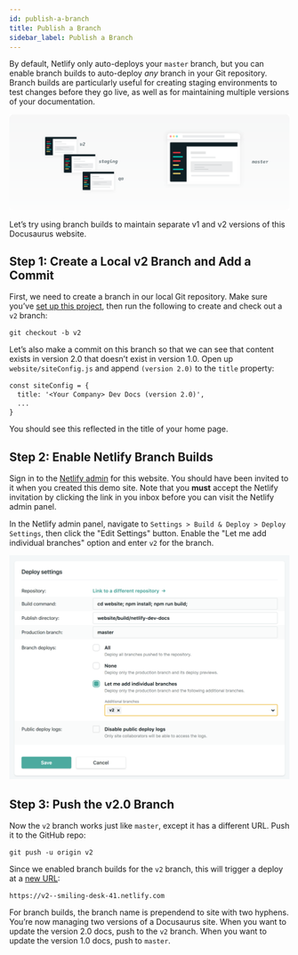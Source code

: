 ```yaml
---
id: publish-a-branch
title: Publish a Branch
sidebar_label: Publish a Branch
---
```


By default, Netlify only auto-deploys your `master` branch, but you can enable
branch builds to auto-deploy *any* branch in your Git repository. Branch builds
are particularly useful for creating staging environments to test changes
before they go live, as well as for maintaining multiple versions of your
documentation.

![](/docs/assets/publish-a-branch.svg)

Let’s try using branch builds to maintain separate v1 and v2 versions of this
Docusaurus website.


## Step 1: Create a Local v2 Branch and Add a Commit

First, we need to create a branch in our local Git repository. Make sure you’ve
[set up this project](/docs/getting-started), then run the following to
create and check out a `v2` branch:

    git checkout -b v2

Let’s also make a commit on this branch so that we can see that content exists
in version 2.0 that doesn’t exist in version 1.0. Open up
`website/siteConfig.js` and append `(version 2.0)` to the `title` property:

    const siteConfig = {
      title: '<Your Company> Dev Docs (version 2.0)',
      ...
    }

You should see this reflected in the title of your home page.


## Step 2: Enable Netlify Branch Builds

Sign in to the [Netlify
admin](https://app.netlify.com/sites/smiling-desk-41/overview) for this
website. You should have been invited to it when you created this demo site.
Note that you **must** accept the Netlify invitation by clicking the link in
you inbox before you can visit the Netlify admin panel.

In the Netlify admin panel, navigate to `Settings > Build & Deploy > Deploy
Settings`, then click the "Edit Settings" button. Enable the "Let me add
individual branches" option and enter `v2` for the branch.

![](/docs/assets/enable-branch-builds.png)



## Step 3: Push the v2.0 Branch

Now the `v2` branch works just like `master`, except it has a different URL.
Push it to the GitHub repo:

    git push -u origin v2

Since we enabled branch builds for the `v2` branch, this will trigger a deploy
at a [new URL](https://v2--smiling-desk-41.netlify.com):

    https://v2--smiling-desk-41.netlify.com

For branch builds, the branch name is prependend to site with two hyphens.
You’re now managing two versions of a Docusaurus site. When you want to update
the version 2.0 docs, push to the `v2` branch. When you want to update the
version 1.0 docs, push to `master`.
